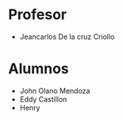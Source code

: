 # Profesor

- Jeancarlos De la cruz Criollo

# Alumnos
- John Olano Mendoza
- Eddy Castillon
- Henry
